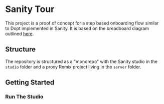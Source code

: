 # Sanity Tour

This project is a proof of concept for a step based onboarding flow similar to Dopt implemented in Sanity. It is based on the breadboard diagram outlined [here](https://www.notion.so/sanityio/Dopt-Spike-Writeup-d20da199d76241c7b652da8a06b6d77f).

## Structure

The repository is structured as a "monorepo" with the Sanity studio in the `studio` folder and a proxy Remix project living in the `server` folder.

## Getting Started

### Run The Studio

